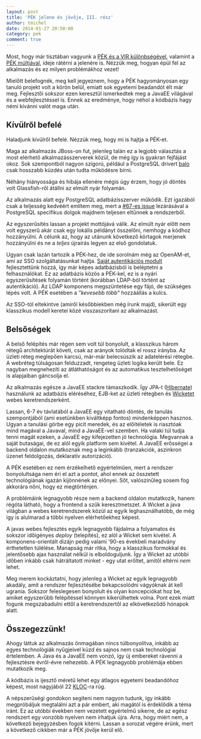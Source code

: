 ```yaml
---
layout: post
title: 'PÉK jelene és jövője, III. rész'
author: tmichel
date: 2014-01-27 20:50:00
category: pek
comment: true
---
```


Most, hogy már tisztában vagyunk a [PÉK és a VIR különbségével](/post/2014-01-23-pek-jelen-es-jovo-i), valamint a [PÉK múltjával](/post/2014-01-25-pek-jelen-es-jovo-ii), ideje rátérni a jelenére is. Nézzük meg, hogyan épül fel az alkalmazás és ez milyen problémákhoz vezet!

Mielőtt belefognék, meg kell jegyeznem, hogy a PÉK hagyományosan egy tanuló projekt volt a körön belül, emiatt sok egyetemi beadandót élt már meg. Fejlesztői sokszor ezen keresztül ismerkedtek meg a JavaEE világával és a webfejlesztéssel is. Ennek az eredménye, hogy néhol a kódbázis hagy némi kívánni valót maga után.

## Kívülről befelé

Haladjunk kívülről befelé. Nézzük meg, hogy mi is hajtja a PÉK-et.

Maga az alkalmazás JBoss-on fut, jelenleg talán ez a legjobb választás a most elérhető alkalmazásszerverek közül, de még így is gyakran fejfájást okoz. Sok szempontból nagyon szigorú, például a PostgreSQL drivert [balo](https://profile.sch.bme.hu/profile/show/uid/balo) csak hosszabb küzdés után tudta működésre bírni.

Néhány hiányossága és hibája ellenére mégis úgy érzem, hogy jó döntés volt Glassfish-ről átállni az elmúlt nyár folyamán.

Az alkalmazás alatt egy PostgreSQL adatbázisszerver működik. Ezt igazából csak a teljesség kedvéért említem meg, mert a [#67-es issue](https://github.com/kir-dev/korok/issues/67) lezárásával a PostgreSQL specifikus dolgok majdnem teljesen eltűnnek a rendszerből.

Az egyszerűsítés lassan a projekt mottójává válik. Az elmúlt nyár előtt nem volt egyszerű akár csak egy lokális példányt összelőni, nemhogy a kódhoz hozzányúlni. A célunk az, hogy az utánunk következő körtagok merjenek hozzányúlni és ne a _teljes_ újraírás legyen az első gondolatuk.

Ugyan csak lazán tartozik a PÉK-hez, de ide sorolnám még az OpenAM-et, ami az SSO szolgáltatásunkat hajtja. [Saját autentikációs modult](https://github.com/kir-dev/vir-auth) fejlesztettünk hozzá, így már képes adatbázisból is beléptetni a felhasználókat. Ez az adatbázis közös a PÉK-kel, ez is a nyári egyszerűsítések folyamán történt (korábban LDAP-ból történt az autentikáció). Az LDAP komponens megszüntetése egy fájó, de szükséges lépés volt. A PÉK esetében a _"kevesebb több"_ hozzáállás a kulcs.

Az SSO-tól eltekintve (amiről későbbiekben még írunk majd), sikerült egy klasszikus modell keretei közé visszaszorítani az alkalmazást.

## Belsőségek

A belső felépítés már régen sem volt túl bonyolult, a klasszikus három rétegű architektúrát követi, csak az arányok tolódtak el rossz irányba. Az üzleti réteg meglepően karcsú, már-már belecsúszik az adatelérési rétegbe. A webréteg túlságosan felduzzadt, rengeteg üzleti logika került bele. Ez nagyban megnehezíti az átláthatóságot és az automatikus tesztelhetőséget is alapjaiban gáncsolja el.

Az alkalmazás egésze a JavaEE stackre támaszkodik. Így JPA-t ([Hibernate](http://hibernate.org/)) használunk az adatbázis eléréséhez, EJB-ket az üzleti rétegben és [Wicketet](https://wicket.apache.org/) webes keretrendszerként.

Lassan, 6-7 év távlatából a JavaEE egy vitatható döntés, de tanulás szempontjából (ami esetünkben kiváltképp fontos) mindenképpen hasznos. Ugyan a tanulási görbe egy picit meredek, és az előítéletek is riasztóak mind magával a Javaval, mind a JavaEE-vel szemben. Ha valaki túl tudja tenni magát ezeken, a JavaEE egy kifejezetten jó technológia. Megvannak a saját butaságai, de ez alól egyik platform sem kivétel. A JavaEE erősségei a backend oldalon mutatkoznak meg a leginkább (tranzakciók, aszinkron üzenet feldolgozás, deklaratív autorizáció).

A PÉK esetében ez nem érzékelhető egyértelműen, mert a rendszer bonyolultsága nem éri el azt a pontot, ahol ennek az összetett technológiának igazán kijönnének az előnyei. Sőt, valószínűleg sosem fog akkorára nőni, hogy ez megtörténjen.

A problémáink legnagyobb része nem a backend oldalon mutatkozik, hanem régóta látható, hogy a frontend a szűk keresztmetszet. A Wicket a java világban a webes keretrendszerek közül az egyik leghasználhatóbb, de még így is alulmarad a többi nyelven elérhetőekhez képest.

A javas webes fejlesztés egyik legnagyobb fájdalma a folyamatos és sokszor időigényes _deploy_ (telepítés), ez alól a Wicket sem kivétel. A komponens-orientált dizájn pedig valami '90-es évekbeli maradvány érthetetlen túlélése. Manapság már ritka, hogy a klasszikus formokkal és jelentősebb ajax használat nélkül is elboldoguljunk. Így a Wicket az utóbbi időben inkább csak hátráltatott minket - egy utat erőltet, amitől eltérni _nem_ lehet.

Meg merem kockáztatni, hogy jelenleg a Wicket az egyik legnagyobb akadály, amit a rendszer fejlesztésébe bekapcsolódni vágyóknak át kell ugrania. Sokszor feleslegesen bonyolult és olyan koncepciókat hoz be, amiket egyszerűbb felépítéssel könnyen kikerülhettek volna. Pont ezek miatt fogunk megszabadulni ettől a keretrendszertől az elkövetkeződő hónapok alatt.

## Összegezzünk!

Ahogy láttuk az alkalmazás önmagában nincs túlbonyolítva, inkább az egyes technológiák nyűgjeivel küzd és sajnos nem csak technológiai értelemben. A Java és a JavaEE nem vonzó, így új embereket rávenni a fejlesztésre évről-évre nehezebb. A PÉK legnagyobb problémája ebben mutatkozik meg.

A kódbázis is ijesztő méretű lehet egy átlagos egyetemi beadandóhoz képest, most nagyjából 22 [KLOC](http://en.wikipedia.org/wiki/Source_lines_of_code)-ra rúg.

A népszerűségi gondokon segíteni nem nagyon tudunk, így inkább megpróbáljuk megtalálni azt a pár embert, aki magától is érdeklődik a téma iránt. Ez az utóbbi években nem vezetett egyértelmű sikerre, de az egész rendszert egy vonzóbb nyelven nem írhatjuk újra. Arra, hogy miért nem, a következő bejegyzésben fogok kitérni. Lassan a sorozat végére érünk, mert a következő cikkben már a PÉK jövője kerül elő.
